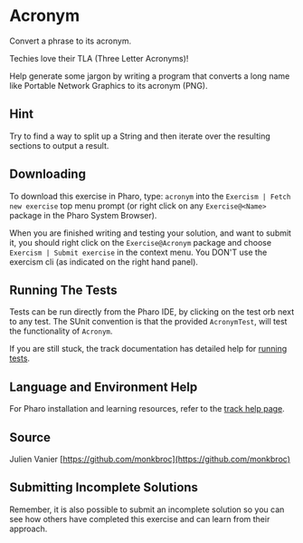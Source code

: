 # Acronym

Convert a phrase to its acronym.

Techies love their TLA (Three Letter Acronyms)!

Help generate some jargon by writing a program that converts a long name
like Portable Network Graphics to its acronym (PNG).


## Hint

Try to find a way to split up a String and then iterate over the resulting sections to output a result.


## Downloading

To download this exercise in Pharo, type: `acronym` into the `Exercism | Fetch new exercise` top menu prompt (or right click on any `Exercise@<Name>` package in the Pharo System Browser).

When you are finished writing and testing your solution, and want to submit it, you should right click on the `Exercise@Acronym` package and choose `Exercism | Submit exercise` in the context menu. You DON'T use the exercism cli (as indicated on the right hand panel).

## Running The Tests

Tests can be run directly from the Pharo IDE, by clicking on the test orb next to any test.
The SUnit convention is that the provided `AcronymTest`, will test the functionality of `Acronym`.

If you are still stuck, the track documentation has detailed help for [running tests](https://exercism.io/tracks/pharo/tests).

## Language and Environment Help

For Pharo installation and learning resources, refer to the [track help page](https://exercism.io/tracks/pharo/learning).


## Source

Julien Vanier [https://github.com/monkbroc](https://github.com/monkbroc)


## Submitting Incomplete Solutions

Remember, it is also possible to submit an incomplete solution so you can see how others have completed this exercise and can learn from their approach.
